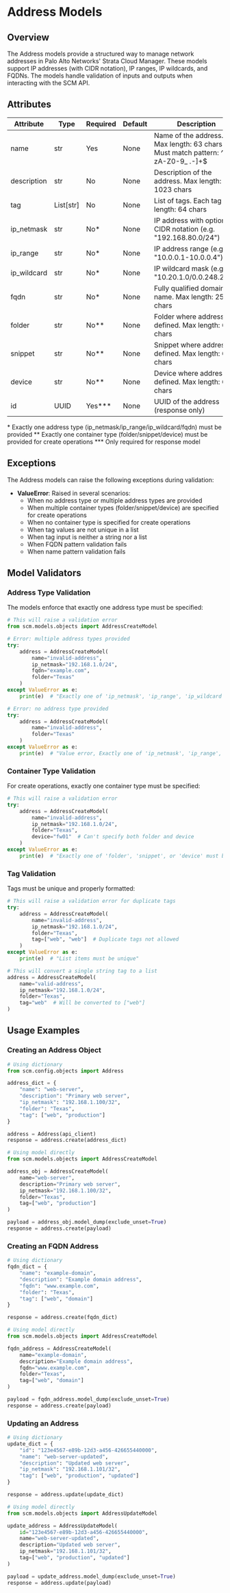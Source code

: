 # Address Models

## Overview

The Address models provide a structured way to manage network addresses in Palo Alto Networks' Strata Cloud Manager.
These models support IP addresses (with CIDR notation), IP ranges, IP wildcards, and FQDNs. The models handle validation
of inputs and outputs when interacting with the SCM API.

## Attributes

| Attribute   | Type      | Required | Default | Description                                                                        |
|-------------|-----------|----------|---------|------------------------------------------------------------------------------------|
| name        | str       | Yes      | None    | Name of the address. Max length: 63 chars. Must match pattern: ^[a-zA-Z0-9_ \.-]+$ |
| description | str       | No       | None    | Description of the address. Max length: 1023 chars                                 |
| tag         | List[str] | No       | None    | List of tags. Each tag max length: 64 chars                                        |
| ip_netmask  | str       | No*      | None    | IP address with optional CIDR notation (e.g. "192.168.80.0/24")                    |
| ip_range    | str       | No*      | None    | IP address range (e.g. "10.0.0.1-10.0.0.4")                                        |
| ip_wildcard | str       | No*      | None    | IP wildcard mask (e.g. "10.20.1.0/0.0.248.255")                                    |
| fqdn        | str       | No*      | None    | Fully qualified domain name. Max length: 255 chars                                 |
| folder      | str       | No**     | None    | Folder where address is defined. Max length: 64 chars                              |
| snippet     | str       | No**     | None    | Snippet where address is defined. Max length: 64 chars                             |
| device      | str       | No**     | None    | Device where address is defined. Max length: 64 chars                              |
| id          | UUID      | Yes***   | None    | UUID of the address (response only)                                                |

\* Exactly one address type (ip_netmask/ip_range/ip_wildcard/fqdn) must be provided
\** Exactly one container type (folder/snippet/device) must be provided for create operations
\*** Only required for response model

## Exceptions

The Address models can raise the following exceptions during validation:

- **ValueError**: Raised in several scenarios:
    - When no address type or multiple address types are provided
    - When multiple container types (folder/snippet/device) are specified for create operations
    - When no container type is specified for create operations
    - When tag values are not unique in a list
    - When tag input is neither a string nor a list
    - When FQDN pattern validation fails
    - When name pattern validation fails

## Model Validators

### Address Type Validation

The models enforce that exactly one address type must be specified:

<div class="termy">

<!-- termynal -->

```python
# This will raise a validation error
from scm.models.objects import AddressCreateModel

# Error: multiple address types provided
try:
    address = AddressCreateModel(
        name="invalid-address",
        ip_netmask="192.168.1.0/24",
        fqdn="example.com",
        folder="Texas"
    )
except ValueError as e:
    print(e)  # "Exactly one of 'ip_netmask', 'ip_range', 'ip_wildcard', or 'fqdn' must be provided."

# Error: no address type provided
try:
    address = AddressCreateModel(
        name="invalid-address",
        folder="Texas"
    )
except ValueError as e:
    print(e)  # "Value error, Exactly one of 'ip_netmask', 'ip_range', 'ip_wildcard', or 'fqdn' must be provided."
```

</div>

### Container Type Validation

For create operations, exactly one container type must be specified:

<div class="termy">

<!-- termynal -->

```python
# This will raise a validation error
try:
    address = AddressCreateModel(
        name="invalid-address",
        ip_netmask="192.168.1.0/24",
        folder="Texas",
        device="fw01"  # Can't specify both folder and device
    )
except ValueError as e:
    print(e)  # "Exactly one of 'folder', 'snippet', or 'device' must be provided."
```

</div>

### Tag Validation

Tags must be unique and properly formatted:

<div class="termy">

<!-- termynal -->

```python
# This will raise a validation error for duplicate tags
try:
    address = AddressCreateModel(
        name="invalid-address",
        ip_netmask="192.168.1.0/24",
        folder="Texas",
        tag=["web", "web"]  # Duplicate tags not allowed
    )
except ValueError as e:
    print(e)  # "List items must be unique"

# This will convert a single string tag to a list
address = AddressCreateModel(
    name="valid-address",
    ip_netmask="192.168.1.0/24",
    folder="Texas",
    tag="web"  # Will be converted to ["web"]
)
```

</div>

## Usage Examples

### Creating an Address Object

<div class="termy">

<!-- termynal -->

```python
# Using dictionary
from scm.config.objects import Address

address_dict = {
    "name": "web-server",
    "description": "Primary web server",
    "ip_netmask": "192.168.1.100/32",
    "folder": "Texas",
    "tag": ["web", "production"]
}

address = Address(api_client)
response = address.create(address_dict)

# Using model directly
from scm.models.objects import AddressCreateModel

address_obj = AddressCreateModel(
    name="web-server",
    description="Primary web server",
    ip_netmask="192.168.1.100/32",
    folder="Texas",
    tag=["web", "production"]
)

payload = address_obj.model_dump(exclude_unset=True)
response = address.create(payload)
```

</div>

### Creating an FQDN Address

<div class="termy">

<!-- termynal -->

```python
# Using dictionary
fqdn_dict = {
    "name": "example-domain",
    "description": "Example domain address",
    "fqdn": "www.example.com",
    "folder": "Texas",
    "tag": ["web", "domain"]
}

response = address.create(fqdn_dict)

# Using model directly
from scm.models.objects import AddressCreateModel

fqdn_address = AddressCreateModel(
    name="example-domain",
    description="Example domain address",
    fqdn="www.example.com",
    folder="Texas",
    tag=["web", "domain"]
)

payload = fqdn_address.model_dump(exclude_unset=True)
response = address.create(payload)
```

</div>

### Updating an Address

<div class="termy">

<!-- termynal -->

```python
# Using dictionary
update_dict = {
    "id": "123e4567-e89b-12d3-a456-426655440000",
    "name": "web-server-updated",
    "description": "Updated web server",
    "ip_netmask": "192.168.1.101/32",
    "tag": ["web", "production", "updated"]
}

response = address.update(update_dict)

# Using model directly
from scm.models.objects import AddressUpdateModel

update_address = AddressUpdateModel(
    id="123e4567-e89b-12d3-a456-426655440000",
    name="web-server-updated",
    description="Updated web server",
    ip_netmask="192.168.1.101/32",
    tag=["web", "production", "updated"]
)

payload = update_address.model_dump(exclude_unset=True)
response = address.update(payload)
```

</div>
